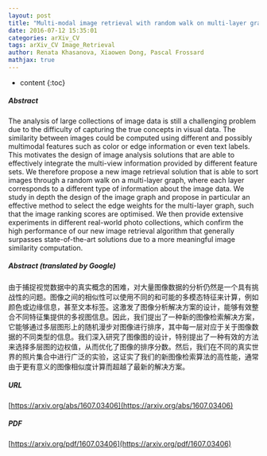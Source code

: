 ```yaml
---
layout: post
title: "Multi-modal image retrieval with random walk on multi-layer graphs"
date: 2016-07-12 15:35:01
categories: arXiv_CV
tags: arXiv_CV Image_Retrieval
author: Renata Khasanova, Xiaowen Dong, Pascal Frossard
mathjax: true
---
```


* content
{:toc}

##### Abstract
The analysis of large collections of image data is still a challenging problem due to the difficulty of capturing the true concepts in visual data. The similarity between images could be computed using different and possibly multimodal features such as color or edge information or even text labels. This motivates the design of image analysis solutions that are able to effectively integrate the multi-view information provided by different feature sets. We therefore propose a new image retrieval solution that is able to sort images through a random walk on a multi-layer graph, where each layer corresponds to a different type of information about the image data. We study in depth the design of the image graph and propose in particular an effective method to select the edge weights for the multi-layer graph, such that the image ranking scores are optimised. We then provide extensive experiments in different real-world photo collections, which confirm the high performance of our new image retrieval algorithm that generally surpasses state-of-the-art solutions due to a more meaningful image similarity computation.

##### Abstract (translated by Google)
由于捕捉视觉数据中的真实概念的困难，对大量图像数据的分析仍然是一个具有挑战性的问题。图像之间的相似性可以使用不同的和可能的多模态特征来计算，例如颜色或边缘信息，甚至文本标签。这激发了图像分析解决方案的设计，能够有效整合不同特征集提供的多视图信息。因此，我们提出了一种新的图像检索解决方案，它能够通过多层图形上的随机漫步对图像进行排序，其中每一层对应于关于图像数据的不同类型的信息。我们深入研究了图像图的设计，特别提出了一种有效的方法来选择多层图的边权值，从而优化了图像的排序分数。然后，我们在不同的真实世界的照片集合中进行广泛的实验，这证实了我们的新图像检索算法的高性能，通常由于更有意义的图像相似度计算而超越了最新的解决方案。

##### URL
[https://arxiv.org/abs/1607.03406](https://arxiv.org/abs/1607.03406)

##### PDF
[https://arxiv.org/pdf/1607.03406](https://arxiv.org/pdf/1607.03406)


